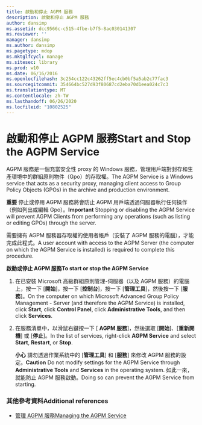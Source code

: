 ```yaml
---
title: 啟動和停止 AGPM 服務
description: 啟動和停止 AGPM 服務
author: dansimp
ms.assetid: dcc9566c-c515-4fbe-b7f5-8ac030141307
ms.reviewer: ''
manager: dansimp
ms.author: dansimp
ms.pagetype: mdop
ms.mktglfcycl: manage
ms.sitesec: library
ms.prod: w10
ms.date: 06/16/2016
ms.openlocfilehash: 3c254cc122c43262ff5ec4cb0bf5a5ab2c77fac3
ms.sourcegitcommit: 354664bc527d93f80687cd2eba70d1eea024c7c3
ms.translationtype: MT
ms.contentlocale: zh-TW
ms.lasthandoff: 06/26/2020
ms.locfileid: "10802525"
---
```

# <span data-ttu-id="f5ba1-103">啟動和停止 AGPM 服務</span><span class="sxs-lookup"><span data-stu-id="f5ba1-103">Start and Stop the AGPM Service</span></span>


<span data-ttu-id="f5ba1-104">AGPM 服務是一個充當安全性 proxy 的 Windows 服務，管理用戶端對封存和生產環境中的群組原則物件（Gpo）的存取權。</span><span class="sxs-lookup"><span data-stu-id="f5ba1-104">The AGPM Service is a Windows service that acts as a security proxy, managing client access to Group Policy Objects (GPOs) in the archive and production environment.</span></span>

<span data-ttu-id="f5ba1-105">**重要** 停止或停用 AGPM 服務將會防止 AGPM 用戶端透過伺服器執行任何操作（例如列出或編輯 Gpo）。</span><span class="sxs-lookup"><span data-stu-id="f5ba1-105">**Important** Stopping or disabling the AGPM Service will prevent AGPM Clients from performing any operations (such as listing or editing GPOs) through the server.</span></span>

 

<span data-ttu-id="f5ba1-106">需要擁有 AGPM 服務器存取權的使用者帳戶（安裝了 AGPM 服務的電腦），才能完成此程式。</span><span class="sxs-lookup"><span data-stu-id="f5ba1-106">A user account with access to the AGPM Server (the computer on which the AGPM Service is installed) is required to complete this procedure.</span></span>

**<span data-ttu-id="f5ba1-107">啟動或停止 AGPM 服務</span><span class="sxs-lookup"><span data-stu-id="f5ba1-107">To start or stop the AGPM Service</span></span>**

1.  <span data-ttu-id="f5ba1-108">在已安裝 Microsoft 高級群組原則管理-伺服器（以及 AGPM 服務）的電腦上，按一下 [**開始**]，按一下 [**控制台**]，按一下 [**管理工具**]，然後按一下 [**服務**]。</span><span class="sxs-lookup"><span data-stu-id="f5ba1-108">On the computer on which Microsoft Advanced Group Policy Management - Server (and therefore the AGPM Service) is installed, click **Start**, click **Control Panel**, click **Administrative Tools**, and then click **Services**.</span></span>

2.  <span data-ttu-id="f5ba1-109">在服務清單中，以滑鼠右鍵按一下 [ **AGPM 服務**]，然後選取 [**開始**]、[**重新開機**] 或 [**停止**]。</span><span class="sxs-lookup"><span data-stu-id="f5ba1-109">In the list of services, right-click **AGPM Service** and select **Start**, **Restart**, or **Stop**.</span></span>

    <span data-ttu-id="f5ba1-110">**小心** 請勿透過作業系統中的 [**管理工具**] 和 [**服務**] 來修改 AGPM 服務的設定。</span><span class="sxs-lookup"><span data-stu-id="f5ba1-110">**Caution** Do not modify settings for the AGPM Service through **Administrative Tools** and **Services** in the operating system.</span></span> <span data-ttu-id="f5ba1-111">如此一來，就能防止 AGPM 服務啟動。</span><span class="sxs-lookup"><span data-stu-id="f5ba1-111">Doing so can prevent the AGPM Service from starting.</span></span>

     

### <span data-ttu-id="f5ba1-112">其他參考資料</span><span class="sxs-lookup"><span data-stu-id="f5ba1-112">Additional references</span></span>

-   [<span data-ttu-id="f5ba1-113">管理 AGPM 服務</span><span class="sxs-lookup"><span data-stu-id="f5ba1-113">Managing the AGPM Service</span></span>](managing-the-agpm-service-agpm40.md)

 

 





